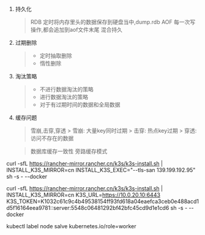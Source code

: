 1. 持久化
	>RDB
	>  定时将内存里头的数据保存到硬盘当中,dump.rdb
	>AOF
	>	每一次写操作,都会追加到aof文件末尾
	>混合持久
	

2. 过期删除
	>- 定时抽取删除
	>- 惰性删除


3. 淘汰策略
	> - 不进行数据淘汰的策略
	> - 进行数据淘汰的策略
	> - 对于有过期时间的数据和全局数据

4. 缓存问题
	> 雪崩,击穿,穿透
		> 雪崩: 大量key同时过期
		> 击穿: 热点key过期
		> 穿透: 访问不存在的数据
	
	> 数据库缓存一致性
	> 旁路缓存模式
	

curl -sfL https://rancher-mirror.rancher.cn/k3s/k3s-install.sh | INSTALL_K3S_MIRROR=cn INSTALL_K3S_EXEC="--tls-san 139.199.192.95" sh -s - --docker

curl -sfL https://rancher-mirror.rancher.cn/k3s/k3s-install.sh | INSTALL_K3S_MIRROR=cn K3S_URL=https://10.0.20.10:6443 K3S_TOKEN=K1032c61c9c4b49538154ff93fd618a04eaefca3ceb0e488acd1d5f16164eea9781::server:5548c06481292bf42bfc45cd9d1e1cd6 sh -s - --docker

kubectl label node salve kubernetes.io/role=worker